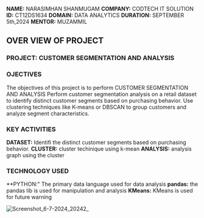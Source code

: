 **NAME:** NARASIMHAN SHANMUGAM
**COMPANY:** CODTECH IT SOLUTION
**ID:** CT12DS1634
**DOMAIN:** DATA ANALYTICS
**DURATION:** SEPTEMBER 5th,2024
**MENTOR:** MUZAMMIL
## OVER VIEW OF PROJECT 

### PROJECT: CUSTOMER SEGMENTATION AND ANALYSIS

### OJECTIVES
 The objectives of this project is to perform CUSTOMER SEGMENTATION AND ANALYSIS Perform customer segmentation analysis on a retail dataset to identify distinct customer
segments based on purchasing behavior. Use clustering techniques like K-means or
DBSCAN to group customers and analyze segment characteristics.

### KEY ACTIVITIES 
**DATASET:** Identifi the distinct customer
segments based on purchasing behavior.
**CLUSTER:** cluster techinique using k-mean
**ANALYSIS:** analysis graph using the cluster 
### TECHNOLOGY USED 
**PYTHON:" The primary data language used for data analysis 
**pandas:** the pandas lib is used for manipulation and analysis
**KMeans:** KMeans is used for future warning 

![Screenshot_6-7-2024_20242_](https://github.com/Nabesh123/CODETECH-TASK1/assets/136348129/9bac8ff0-8219-40a2-8bea-a0f5a02c6ecb)
